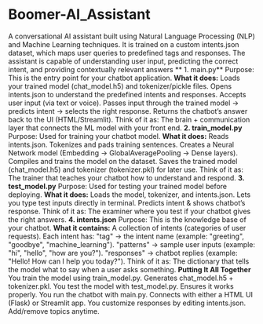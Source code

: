 # Boomer-AI_Assistant
A conversational AI assistant built using Natural Language Processing (NLP) and Machine Learning techniques. It is trained on a custom intents.json dataset, which maps user queries to predefined tags and responses. The assistant is capable of understanding user input, predicting the correct intent, and providing contextually relevant answers
** 1. main.py**
Purpose: This is the entry point for your chatbot application.
**What it does:**
Loads your trained model (chat_model.h5) and tokenizer/pickle files.
Opens intents.json to understand the predefined intents and responses.
Accepts user input (via text or voice).
Passes input through the trained model → predicts intent → selects the right response.
Returns the chatbot’s answer back to the UI (HTML/Streamlit).
Think of it as: The brain + communication layer that connects the ML model with your front end.
 **2. train_model.py**
Purpose: Used for training your chatbot model.
**What it does:**
Reads intents.json.
Tokenizes and pads training sentences.
Creates a Neural Network model (Embedding → GlobalAveragePooling → Dense layers).
Compiles and trains the model on the dataset.
Saves the trained model (chat_model.h5) and tokenizer (tokenizer.pkl) for later use.
Think of it as: The trainer that teaches your chatbot how to understand and respond.
 **3. test_model.py**
Purpose: Used for testing your trained model before deploying.
**What it does:**
Loads the model, tokenizer, and intents.json.
Lets you type test inputs directly in terminal.
Predicts intent & shows chatbot’s response.
Think of it as: The examiner where you test if your chatbot gives the right answers.
 **4. intents.json**
Purpose: This is the knowledge base of your chatbot.
**What it contains:**
A collection of intents (categories of user requests).
Each intent has:
"tag" → the intent name (example: "greeting", "goodbye", "machine_learning").
"patterns" → sample user inputs (example: "hi", "hello", "how are you?").
"responses" → chatbot replies (example: "Hello! How can I help you today?").
Think of it as: The dictionary that tells the model what to say when a user asks something.
**Putting It All Together**
You train the model using train_model.py.
Generates chat_model.h5 + tokenizer.pkl.
You test the model with test_model.py.
Ensures it works properly.
You run the chatbot with main.py.
Connects with either a HTML UI (Flask) or Streamlit app.
You customize responses by editing intents.json.
Add/remove topics anytime.
